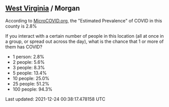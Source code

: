 
## [West Virginia](/united-states/west-virginia) / Morgan

According to [MicroCOVID.org](http://microcovid.org),
the "Estimated Prevalence" of COVID in this county is 2.8%

If you interact with a certain number of people in this location
(all at once in a group, or spread out across the day), what is the chance that
1 or more of them has COVID?

- 1 person: 2.8%
- 2 people: 5.6%
- 3 people: 8.3%
- 5 people: 13.4%
- 10 people: 25.0%
- 25 people: 51.2%
- 100 people: 94.3%

Last updated: 2021-12-24 00:38:17.478158 UTC
